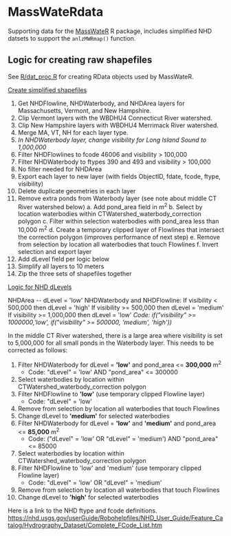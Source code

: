 # MassWateRdata

Supporting data for the [MassWateR](https://massbays-tech.github.io/MassWateR/) R package, includes simplified NHD datsets to support the `anlzMWRmap()` function.

## Logic for creating raw shapefiles

See [R/dat_proc.R](https://github.com/massbays-tech/MassWateRdata/blob/main/R/dat_proc.R) for creating RData objects used by MassWateR.

<ins>Create simplified shapefiles</ins>

1.  Get NHDFlowline, NHDWaterbody, and NHDArea layers for Massachusetts, Vermont, and New Hampshire.
2.  Clip Vermont layers with the WBDHU4 Connecticut River watershed.
3.  Clip New Hampshire layers with WBDHU4 Merrimack River watershed.
4.  Merge MA, VT, NH for each layer type.
5.  *In NHDWaterbody layer, change visibility for Long Island Sound to 1,000,000*
6.  Filter NHDFlowlines to fcode 46006 and visibility \> 100,000
7.  Filter NHDWaterbody to ftypes 390 and 493 and visibility \> 100,000
8.  No filter needed for NHDArea
9.  Export each layer to new layer (with fields ObjectID, fdate, fcode, ftype, visibility)
10. Delete duplicate geometries in each layer
11. Remove extra ponds from Waterbody layer (see note about middle CT River watershed below)
    a.  Add pond_area field in m<sup>2</sup>
    b.  Select by location waterbodies within CTWatershed_waterbody_correction polygon
    c.  Filter within selection waterbodies with pond_area less than 10,000 m<sup>2</sup>
    d.  Create a temporary clipped layer of Flowlines that intersect the correction polygon (improves performance of next step)
    e.  Remove from selection by location all waterbodies that touch Flowlines
    f.  Invert selection and export layer
12. Add dLevel field per logic below
13. Simplify all layers to 10 meters
14. Zip the three sets of shapefiles together

<ins>Logic for NHD dLevels</ins>

NHDArea -- dLevel = 'low' NHDWaterbody and NHDFlowline: If visibility \< 500,000 then dLevel = 'high' If visibility \>= 500,000 then dLevel = 'medium' If visibility \>= 1,000,000 then dLevel = 'low' *Code: if("visibility" \>= 1000000,'low', if("visibility" \>= 500000, 'medium', 'high'))*

In the middle CT River watershed, there is a large area where visibility is set to 5,000,000 for all small ponds in the Waterbody layer. This needs to be corrected as follows:

1.  Filter NHDWaterbody for dLevel = **'low'** and pond_area \<= **300,000** m<sup>2</sup>
    -   Code: "dLevel" = 'low' AND "pond_area" \<= 300000
2.  Select waterbodies by location within CTWatershed_waterbody_correction polygon
3.  Filter NHDFlowline to **'low'** (use temporary clipped Flowline layer)
    -   Code: "dLevel" = 'low'
4.  Remove from selection by location all waterbodies that touch Flowlines
5.  Change dLevel to **'medium'** for selected waterbodies
6.  Filter NHDWaterbody for dLevel = **'low'** and **'medium'** and pond_area \<= **85,000** m<sup>2</sup>
    -   Code: ("dLevel" = 'low' OR "dLevel" = 'medium') AND "pond_area" \<= 85000
7.  Select waterbodies by location within CTWatershed_waterbody_correction polygon
8.  Filter NHDFlowline to 'low' and 'medium' (use temporary clipped Flowline layer)
    -   Code: "dLevel" = 'low' OR "dLevel" = 'medium'
9.  Remove from selection by location all waterbodies that touch Flowlines
10. Change dLevel to **'high'** for selected waterbodies

Here is a link to the NHD ftype and fcode definitions. <https://nhd.usgs.gov/userGuide/Robohelpfiles/NHD_User_Guide/Feature_Catalog/Hydrography_Dataset/Complete_FCode_List.htm>
